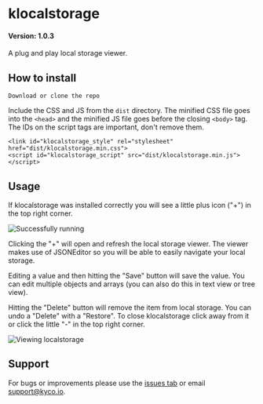klocalstorage
=============
#### Version: 1.0.3

A plug and play local storage viewer.

How to install
--------------

    Download or clone the repo

Include the CSS and JS from the `dist` directory. The minified CSS file goes into the `<head>` and the minified JS file goes before the closing `<body>` tag. The IDs on the script tags are important, don't remove them.

    <link id="klocalstorage_style" rel="stylesheet" href="dist/klocalstorage.min.css">
    <script id="klocalstorage_script" src="dist/klocalstorage.min.js"></script>

Usage
-----

If klocalstorage was installed correctly you will see a little plus icon ("+") in the top right corner.

![Successfully running](https://www.kycosoftware.com/uploads/klocalstorage/screenshot0.png)

Clicking the "+" will open and refresh the local storage viewer. The viewer makes use of JSONEditor so you will be able to easily navigate your local storage.

Editing a value and then hitting the "Save" button will save the value. You can edit multiple objects and arrays (you can also do this in text view or tree view).

Hitting the "Delete" button will remove the item from local storage. You can undo a "Delete" with a "Restore". To close klocalstorage click away from it or click the little "-" in the top right corner.

![Viewing localstorage](https://www.kycosoftware.com/uploads/klocalstorage/screenshot1.png)

Support
-------

For bugs or improvements please use the [issues tab](https://github.com/kyco/klocalstorage/issues)
or email [support@kyco.io](mailto:support@kyco.io).
